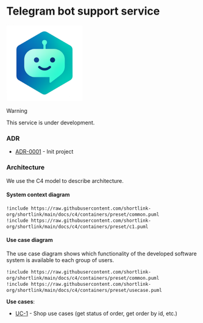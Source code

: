 # Telegram bot support service

<img width='200' height='200' src="./docs/public/logo.png">

> [!WARNING]
> This service is under development.

### ADR

- [ADR-0001](./docs/ADR/decisions/0001-init.md) - Init project

### Architecture

We use the C4 model to describe architecture.

#### System context diagram

```plantuml
!include https://raw.githubusercontent.com/shortlink-org/shortlink/main/docs/c4/containers/preset/common.puml
!include https://raw.githubusercontent.com/shortlink-org/shortlink/main/docs/c4/containers/preset/c1.puml

```

#### Use case diagram

The use case diagram shows which functionality of the developed software system is
available to each group of users.

```plantuml
!include https://raw.githubusercontent.com/shortlink-org/shortlink/main/docs/c4/containers/preset/common.puml
!include https://raw.githubusercontent.com/shortlink-org/shortlink/main/docs/c4/containers/preset/usecase.puml

```

**Use cases**:

- [UC-1](./internal/usecases/shop) - Shop use cases (get status of order, get order by id, etc.)
